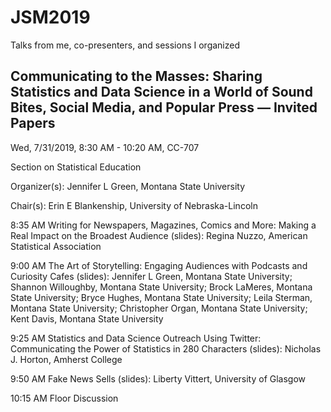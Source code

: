 # JSM2019
Talks from me, co-presenters, and sessions I organized

## Communicating to the Masses: Sharing Statistics and Data Science in a World of Sound Bites, Social Media, and Popular Press — Invited Papers
Wed, 7/31/2019, 8:30 AM - 10:20 AM, CC-707

Section on Statistical Education

Organizer(s): Jennifer L Green, Montana State University

Chair(s): Erin E Blankenship, University of Nebraska-Lincoln

8:35 AM	Writing for Newspapers, Magazines, Comics and More: Making a Real Impact on the Broadest Audience (slides): Regina Nuzzo, American Statistical Association

9:00 AM	The Art of Storytelling: Engaging Audiences with Podcasts and Curiosity Cafes (slides): Jennifer L Green, Montana State University; Shannon Willoughby, Montana State University; Brock LaMeres, Montana State University; Bryce Hughes, Montana State University; Leila Sterman, Montana State University; Christopher Organ, Montana State University; Kent Davis, Montana State University

9:25 AM	Statistics and Data Science Outreach Using Twitter: Communicating the Power of Statistics in 280 Characters (slides): Nicholas J. Horton, Amherst College

9:50 AM	Fake News Sells (slides): Liberty Vittert, University of Glasgow

10:15 AM	Floor Discussion
